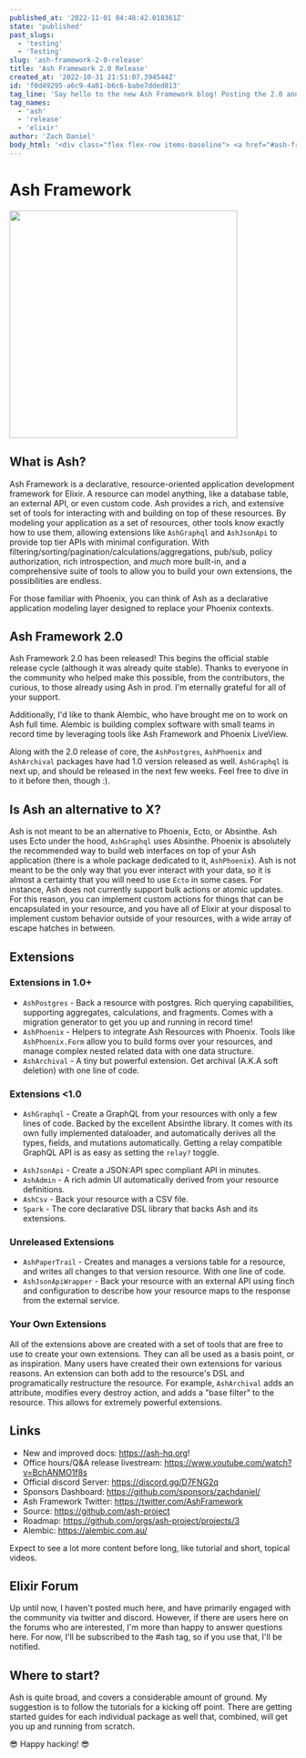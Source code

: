 ```yaml
---
published_at: '2022-11-01 04:48:42.018361Z'
state: 'published'
past_slugs: 
  - 'testing'
  - 'Testing'
slug: 'ash-framework-2-0-release'
title: 'Ash Framework 2.0 Release'
created_at: '2022-10-31 21:51:07.394544Z'
id: 'f0d49295-a6c9-4a81-b6c6-babe7dded813'
tag_line: 'Say hello to the new Ash Framework blog! Posting the 2.0 announcement for posterity.'
tag_names: 
  - 'ash'
  - 'release'
  - 'elixir'
author: 'Zach Daniel'
body_html: '<div class="flex flex-row items-baseline"> <a href="#ash-framework">  <svg xmlns="http://www.w3.org/2000/svg" class="h-6 w-6" fill="none" viewBox="0 0 24 24" stroke="currentColor" stroke-width="2"> <path stroke-linecap="round" stroke-linejoin="round" d="M13.828 10.172a4 4 0 00-5.656 0l-4 4a4 4 0 105.656 5.656l1.102-1.101m-.758-4.899a4 4 0 005.656 0l4-4a4 4 0 00-5.656-5.656l-1.1 1.1"> </path> </svg> </a>  <h1 id="ash-framework"> Ash Framework  </h1> </div> <div class="w-full flex justify-center"> <img src="/images/ash-logo-side.png" width="400" height="400"/></div> <div class="flex flex-row items-baseline"> <a href="#what-is-ash-">  <svg xmlns="http://www.w3.org/2000/svg" class="h-6 w-6" fill="none" viewBox="0 0 24 24" stroke="currentColor" stroke-width="2"> <path stroke-linecap="round" stroke-linejoin="round" d="M13.828 10.172a4 4 0 00-5.656 0l-4 4a4 4 0 105.656 5.656l1.102-1.101m-.758-4.899a4 4 0 005.656 0l4-4a4 4 0 00-5.656-5.656l-1.1 1.1"> </path> </svg> </a>  <h2 id="what-is-ash-"> What is Ash?  </h2> </div> <p> Ash Framework is a declarative, resource-oriented application development framework for Elixir. A resource can model anything, like a database table, an external API, or even custom code. Ash provides a rich, and extensive set of tools for interacting with and building on top of these resources. By modeling your application as a set of resources, other tools know exactly how to use them, allowing extensions like <code class="inline">AshGraphql</code> and <code class="inline">AshJsonApi</code> to provide top tier APIs with minimal configuration. With filtering/sorting/pagination/calculations/aggregations, pub/sub, policy authorization, rich introspection, and <em>much</em> more built-in, and a comprehensive suite of tools to allow you to build your own extensions, the possibilities are endless. </p> <p> For those familiar with Phoenix, you can think of Ash as a declarative application modeling layer designed to replace your Phoenix contexts.</p> <div class="flex flex-row items-baseline"> <a href="#ash-framework-2-0">  <svg xmlns="http://www.w3.org/2000/svg" class="h-6 w-6" fill="none" viewBox="0 0 24 24" stroke="currentColor" stroke-width="2"> <path stroke-linecap="round" stroke-linejoin="round" d="M13.828 10.172a4 4 0 00-5.656 0l-4 4a4 4 0 105.656 5.656l1.102-1.101m-.758-4.899a4 4 0 005.656 0l4-4a4 4 0 00-5.656-5.656l-1.1 1.1"> </path> </svg> </a>  <h2 id="ash-framework-2-0"> Ash Framework 2.0  </h2> </div> <p> Ash Framework 2.0 has been released! This begins the official stable release cycle (although it was already quite stable). Thanks to everyone in the community who helped make this possible, from the contributors, the curious, to those already using Ash in prod. I’m eternally grateful for all of your support.</p> <p> Additionally, I’d like to thank Alembic, who have brought me on to work on Ash full time. Alembic is building complex software with small teams in record time by leveraging tools like Ash Framework and Phoenix LiveView.</p> <p> Along with the 2.0 release of core, the <code class="inline">AshPostgres</code>, <code class="inline">AshPhoenix</code> and <code class="inline">AshArchival</code> packages have had 1.0 version released as well. <code class="inline">AshGraphql</code> is next up, and should be released in the next few weeks. Feel free to dive in to it before then, though :).</p> <div class="flex flex-row items-baseline"> <a href="#is-ash-an-alternative-to-x-">  <svg xmlns="http://www.w3.org/2000/svg" class="h-6 w-6" fill="none" viewBox="0 0 24 24" stroke="currentColor" stroke-width="2"> <path stroke-linecap="round" stroke-linejoin="round" d="M13.828 10.172a4 4 0 00-5.656 0l-4 4a4 4 0 105.656 5.656l1.102-1.101m-.758-4.899a4 4 0 005.656 0l4-4a4 4 0 00-5.656-5.656l-1.1 1.1"> </path> </svg> </a>  <h2 id="is-ash-an-alternative-to-x-"> Is Ash an alternative to X?  </h2> </div> <p> Ash is not meant to be an alternative to Phoenix, Ecto, or Absinthe. Ash uses Ecto under the hood, <code class="inline">AshGraphql</code> uses Absinthe. Phoenix is absolutely the recommended way to build web interfaces on top of your Ash application (there is a whole package dedicated to it, <code class="inline">AshPhoenix</code>). Ash is not meant to be the only way that you ever interact with your data, so it is almost a certainty that you will need to use <code class="inline">Ecto</code> in some cases. For instance, Ash does not currently support bulk actions or atomic updates. For this reason, you can implement custom actions for things that can be encapsulated in your resource, and you have all of Elixir at your disposal to implement custom behavior outside of your resources, with a wide array of escape hatches in between.</p> <div class="flex flex-row items-baseline"> <a href="#extensions">  <svg xmlns="http://www.w3.org/2000/svg" class="h-6 w-6" fill="none" viewBox="0 0 24 24" stroke="currentColor" stroke-width="2"> <path stroke-linecap="round" stroke-linejoin="round" d="M13.828 10.172a4 4 0 00-5.656 0l-4 4a4 4 0 105.656 5.656l1.102-1.101m-.758-4.899a4 4 0 005.656 0l4-4a4 4 0 00-5.656-5.656l-1.1 1.1"> </path> </svg> </a>  <h2 id="extensions"> Extensions  </h2> </div> <div class="flex flex-row items-baseline"> <a href="#extensions-in-1-0-">  <svg xmlns="http://www.w3.org/2000/svg" class="h-6 w-6" fill="none" viewBox="0 0 24 24" stroke="currentColor" stroke-width="2"> <path stroke-linecap="round" stroke-linejoin="round" d="M13.828 10.172a4 4 0 00-5.656 0l-4 4a4 4 0 105.656 5.656l1.102-1.101m-.758-4.899a4 4 0 005.656 0l4-4a4 4 0 00-5.656-5.656l-1.1 1.1"> </path> </svg> </a>  <h3 id="extensions-in-1-0-"> Extensions in 1.0+  </h3> </div> <ul> <li> <code class="inline">AshPostgres</code> - Back a resource with postgres. Rich querying capabilities, supporting aggregates, calculations, and fragments. Comes with a migration generator to get you up and running in record time!  </li> <li> <code class="inline">AshPhoenix</code> - Helpers to integrate Ash Resources with Phoenix. Tools like <code class="inline">AshPhoenix.Form</code> allow you to build forms over your resources, and manage complex nested related data with one data structure.  </li> <li> <code class="inline">AshArchival</code> - A tiny but powerful extension. Get archival (A.K.A soft deletion) with one line of code.  </li> </ul> <div class="flex flex-row items-baseline"> <a href="#extensions--1-0">  <svg xmlns="http://www.w3.org/2000/svg" class="h-6 w-6" fill="none" viewBox="0 0 24 24" stroke="currentColor" stroke-width="2"> <path stroke-linecap="round" stroke-linejoin="round" d="M13.828 10.172a4 4 0 00-5.656 0l-4 4a4 4 0 105.656 5.656l1.102-1.101m-.758-4.899a4 4 0 005.656 0l4-4a4 4 0 00-5.656-5.656l-1.1 1.1"> </path> </svg> </a>  <h3 id="extensions--1-0"> Extensions &lt;1.0  </h3> </div> <ul> <li> <code class="inline">AshGraphql</code> - Create a GraphQL from your resources with only a few lines of code. Backed by the excellent Absinthe library. It comes with its own fully implemented dataloader, and automatically derives all the types, fields, and mutations automatically. Getting a relay compatible GraphQL API is as easy as setting the <code class="inline">relay?</code> toggle.  </li> </ul> <ul> <li> <code class="inline">AshJsonApi</code> - Create a JSON:API spec compliant API in minutes.  </li> <li> <code class="inline">AshAdmin</code> - A rich admin UI automatically derived from your resource definitions.  </li> <li> <code class="inline">AshCsv</code> - Back your resource with a CSV file.  </li> <li> <code class="inline">Spark</code> - The core declarative DSL library that backs Ash and its extensions.  </li> </ul> <div class="flex flex-row items-baseline"> <a href="#unreleased-extensions">  <svg xmlns="http://www.w3.org/2000/svg" class="h-6 w-6" fill="none" viewBox="0 0 24 24" stroke="currentColor" stroke-width="2"> <path stroke-linecap="round" stroke-linejoin="round" d="M13.828 10.172a4 4 0 00-5.656 0l-4 4a4 4 0 105.656 5.656l1.102-1.101m-.758-4.899a4 4 0 005.656 0l4-4a4 4 0 00-5.656-5.656l-1.1 1.1"> </path> </svg> </a>  <h3 id="unreleased-extensions"> Unreleased Extensions  </h3> </div> <ul> <li> <code class="inline">AshPaperTrail</code> - Creates and manages a versions table for a resource, and writes all changes to that version resource. With one line of code.  </li> <li> <code class="inline">AshJsonApiWrapper</code> - Back your resource with an external API using finch and configuration to describe how your resource maps to the response from the external service.  </li> </ul> <div class="flex flex-row items-baseline"> <a href="#your-own-extensions">  <svg xmlns="http://www.w3.org/2000/svg" class="h-6 w-6" fill="none" viewBox="0 0 24 24" stroke="currentColor" stroke-width="2"> <path stroke-linecap="round" stroke-linejoin="round" d="M13.828 10.172a4 4 0 00-5.656 0l-4 4a4 4 0 105.656 5.656l1.102-1.101m-.758-4.899a4 4 0 005.656 0l4-4a4 4 0 00-5.656-5.656l-1.1 1.1"> </path> </svg> </a>  <h3 id="your-own-extensions"> Your Own Extensions  </h3> </div> <p> All of the extensions above are created with a set of tools that are free to use to create your own extensions. They can all be used as a basis point, or as inspiration. Many users have created their own extensions for various reasons. An extension can both add to the resource’s DSL and programatically restructure the resource. For example, <code class="inline">AshArchival</code> adds an attribute, modifies every destroy action, and adds a “base filter” to the resource. This allows for extremely powerful extensions.</p> <div class="flex flex-row items-baseline"> <a href="#links">  <svg xmlns="http://www.w3.org/2000/svg" class="h-6 w-6" fill="none" viewBox="0 0 24 24" stroke="currentColor" stroke-width="2"> <path stroke-linecap="round" stroke-linejoin="round" d="M13.828 10.172a4 4 0 00-5.656 0l-4 4a4 4 0 105.656 5.656l1.102-1.101m-.758-4.899a4 4 0 005.656 0l4-4a4 4 0 00-5.656-5.656l-1.1 1.1"> </path> </svg> </a>  <h2 id="links"> Links  </h2> </div> <ul> <li> New and improved docs:  <a href="https://ash-hq.org">https://ash-hq.org</a>!  </li> <li> Office hours/Q&amp;A release livestream: <a href="https://www.youtube.com/watch?v=BchANMO1f8s">https://www.youtube.com/watch?v=BchANMO1f8s</a>  </li> <li> Official discord Server: <a href="https://discord.gg/D7FNG2q">https://discord.gg/D7FNG2q</a>  </li> <li> Sponsors Dashboard: <a href="https://github.com/sponsors/zachdaniel/">https://github.com/sponsors/zachdaniel/</a>  </li> <li> Ash Framework Twitter: <a href="https://twitter.com/AshFramework">https://twitter.com/AshFramework</a>  </li> <li> Source: <a href="https://github.com/ash-project">https://github.com/ash-project</a>  </li> <li> Roadmap: <a href="https://github.com/orgs/ash-project/projects/3">https://github.com/orgs/ash-project/projects/3</a>  </li> <li> Alembic: <a href="https://alembic.com.au/">https://alembic.com.au/</a>  </li> </ul> <p> Expect to see a lot more content before long, like tutorial and short, topical videos.</p> <div class="flex flex-row items-baseline"> <a href="#elixir-forum">  <svg xmlns="http://www.w3.org/2000/svg" class="h-6 w-6" fill="none" viewBox="0 0 24 24" stroke="currentColor" stroke-width="2"> <path stroke-linecap="round" stroke-linejoin="round" d="M13.828 10.172a4 4 0 00-5.656 0l-4 4a4 4 0 105.656 5.656l1.102-1.101m-.758-4.899a4 4 0 005.656 0l4-4a4 4 0 00-5.656-5.656l-1.1 1.1"> </path> </svg> </a>  <h2 id="elixir-forum"> Elixir Forum  </h2> </div> <p> Up until now, I haven’t posted much here, and have primarily engaged with the community via twitter and discord. However, if there are users here on the forums who are interested, I’m more than happy to answer questions here. For now, I’ll be subscribed to the #ash tag, so if you use that, I’ll be notified.</p> <div class="flex flex-row items-baseline"> <a href="#where-to-start-">  <svg xmlns="http://www.w3.org/2000/svg" class="h-6 w-6" fill="none" viewBox="0 0 24 24" stroke="currentColor" stroke-width="2"> <path stroke-linecap="round" stroke-linejoin="round" d="M13.828 10.172a4 4 0 00-5.656 0l-4 4a4 4 0 105.656 5.656l1.102-1.101m-.758-4.899a4 4 0 005.656 0l4-4a4 4 0 00-5.656-5.656l-1.1 1.1"> </path> </svg> </a>  <h2 id="where-to-start-"> Where to start?  </h2> </div> <p> Ash is quite broad, and covers a considerable amount of ground. My suggestion is to follow the tutorials for a kicking off point. There are getting started guides for each individual package as well that, combined, will get you up and running from scratch.</p> <p> 😎 Happy hacking! 😎</p>'
---
```

# Ash Framework


<div class="w-full flex justify-center">
  <img src="/images/ash-logo-side.png" width="400" height="400"/>
</div>

## What is Ash? 

Ash Framework is a declarative, resource-oriented application development framework for Elixir. A resource can model anything, like a database table, an external API, or even custom code. Ash provides a rich, and extensive set of tools for interacting with and building on top of these resources. By modeling your application as a set of resources, other tools know exactly how to use them, allowing extensions like `AshGraphql` and `AshJsonApi` to provide top tier APIs with minimal configuration. With filtering/sorting/pagination/calculations/aggregations, pub/sub, policy authorization, rich introspection, and *much* more built-in, and a comprehensive suite of tools to allow you to build your own extensions, the possibilities are endless. 

For those familiar with Phoenix, you can think of Ash as a declarative application modeling layer designed to replace your Phoenix contexts.

## Ash Framework 2.0

Ash Framework 2.0 has been released! This begins the official stable release cycle (although it was already quite stable). Thanks to everyone in the community who helped make this possible, from the contributors, the curious, to those already using Ash in prod. I'm eternally grateful for all of your support.

Additionally, I'd like to thank Alembic, who have brought me on to work on Ash full time. Alembic is building complex software with small teams in record time by leveraging tools like Ash Framework and Phoenix LiveView.

Along with the 2.0 release of core, the `AshPostgres`, `AshPhoenix` and `AshArchival` packages have had 1.0 version released as well. `AshGraphql` is next up, and should be released in the next few weeks. Feel free to dive in to it before then, though :).

## Is Ash an alternative to X?

Ash is not meant to be an alternative to Phoenix, Ecto, or Absinthe. Ash uses Ecto under the hood, `AshGraphql` uses Absinthe. Phoenix is absolutely the recommended way to build web interfaces on top of your Ash application (there is a whole package dedicated to it, `AshPhoenix`). Ash is not meant to be the only way that you ever interact with your data, so it is almost a certainty that you will need to use `Ecto` in some cases. For instance, Ash does not currently support bulk actions or atomic updates. For this reason, you can implement custom actions for things that can be encapsulated in your resource, and you have all of Elixir at your disposal to implement custom behavior outside of your resources, with a wide array of escape hatches in between.

## Extensions

### Extensions in 1.0+

- `AshPostgres` - Back a resource with postgres. Rich querying capabilities, supporting aggregates, calculations, and fragments. Comes with a migration generator to get you up and running in record time!
- `AshPhoenix` - Helpers to integrate Ash Resources with Phoenix. Tools like `AshPhoenix.Form` allow you to build forms over your resources, and manage complex nested related data with one data structure.
- `AshArchival` - A tiny but powerful extension. Get archival (A.K.A soft deletion) with one line of code.

### Extensions <1.0

* `AshGraphql` - Create a GraphQL from your resources with only a few lines of code. Backed by the excellent Absinthe library. It comes with its own fully implemented dataloader, and automatically derives all the types, fields, and mutations automatically. Getting a relay compatible GraphQL API is as easy as setting the `relay?` toggle.
- `AshJsonApi` - Create a JSON:API spec compliant API in minutes.
- `AshAdmin` - A rich admin UI automatically derived from your resource definitions.
- `AshCsv` - Back your resource with a CSV file.
- `Spark` - The core declarative DSL library that backs Ash and its extensions.

### Unreleased Extensions

- `AshPaperTrail` - Creates and manages a versions table for a resource, and writes all changes to that version resource. With one line of code.
- `AshJsonApiWrapper` - Back your resource with an external API using finch and configuration to describe how your resource maps to the response from the external service.

### Your Own Extensions

All of the extensions above are created with a set of tools that are free to use to create your own extensions. They can all be used as a basis point, or as inspiration. Many users have created their own extensions for various reasons. An extension can both add to the resource's DSL and programatically restructure the resource. For example, `AshArchival` adds an attribute, modifies every destroy action, and adds a "base filter" to the resource. This allows for extremely powerful extensions.


## Links

* New and improved docs:  https://ash-hq.org!
* Office hours/Q&A release livestream: https://www.youtube.com/watch?v=BchANMO1f8s
* Official discord Server: https://discord.gg/D7FNG2q
* Sponsors Dashboard: https://github.com/sponsors/zachdaniel/
* Ash Framework Twitter: https://twitter.com/AshFramework
* Source: https://github.com/ash-project
* Roadmap: https://github.com/orgs/ash-project/projects/3
* Alembic: https://alembic.com.au/

Expect to see a lot more content before long, like tutorial and short, topical videos.

## Elixir Forum

Up until now, I haven't posted much here, and have primarily engaged with the community via twitter and discord. However, if there are users here on the forums who are interested, I'm more than happy to answer questions here. For now, I'll be subscribed to the #ash tag, so if you use that, I'll be notified.

## Where to start?

Ash is quite broad, and covers a considerable amount of ground. My suggestion is to follow the tutorials for a kicking off point. There are getting started guides for each individual package as well that, combined, will get you up and running from scratch.

😎 Happy hacking! 😎

